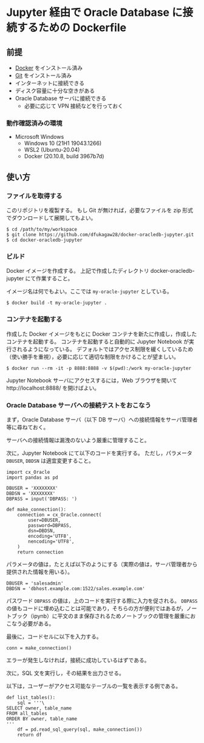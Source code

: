 # Jupyter 経由で Oracle Database に接続するための Dockerfile

## 前提

- [Docker](https://www.docker.com/) をインストール済み
- [Git](https://git-scm.com/) をインストール済み
- インターネットに接続できる
- ディスク容量に十分な空きがある
- Oracle Database サーバに接続できる
  - 必要に応じて VPN 接続などを行っておく

### 動作確認済みの環境

- Microsoft Windows
  - Windows 10 (21H1 19043.1266)
  - WSL2 (Ubuntu-20.04)
  - Docker (20.10.8, build 3967b7d)

## 使い方

### ファイルを取得する

このリポジトリを複製する。
もし Git が無ければ，必要なファイルを zip 形式でダウンロードして展開してもよい。

```
$ cd /path/to/my/workspace
$ git clone https://github.com/dfukagaw28/docker-oracledb-jupyter.git
$ cd docker-oracledb-jupyter
```

### ビルド

Docker イメージを作成する。
上記で作成したディレクトリ docker-oracledb-jupyter にて作業すること。

イメージ名は何でもよい。ここでは `my-oracle-jupyter` としている。

```
$ docker build -t my-oracle-jupyter .
```

### コンテナを起動する

作成した Docker イメージをもとに Docker コンテナを新たに作成し，作成したコンテナを起動する。
コンテナを起動すると自動的に Jupyter Notebook が実行されるようになっている。
デフォルトではアクセス制限を緩くしているため（使い勝手を重視），必要に応じて適切な制限をかけることが望ましい。

```
$ docker run --rm -it -p 8888:8888 -v $(pwd):/work my-oracle-jupyter
```

Jupyter Notebook サーバにアクセスするには，Web ブラウザを開いて http://localhost:8888/ を開けばよい。

### Oracle Database サーバへの接続テストをおこなう

まず，Oracle Database サーバ（以下 DB サーバ）への接続情報をサーバ管理者等に尋ねておく。

サーバへの接続情報は漏洩のないよう厳重に管理すること。

次に，Jupyter Notebook にて以下のコードを実行する。
ただし，パラメータ `DBUSER`, `DBDSN` は適宜変更すること。

```
import cx_Oracle
import pandas as pd

DBUSER = 'XXXXXXXX'
DBDSN = 'XXXXXXXX'
DBPASS = input('DBPASS: ')

def make_connection():
    connection = cx_Oracle.connect(
        user=DBUSER,
        password=DBPASS,
        dsn=DBDSN,
        encoding='UTF8',
        nencoding='UTF8',
    )
    return connection
```

パラメータの値は，たとえば以下のようにする（実際の値は，サーバ管理者から提供された情報を用いる）。

```
DBUSER = 'salesadmin'
DBDSN = 'dbhost.example.com:1522/sales.example.com'
```

パスワード `DBPASS` の値は，上のコードを実行する際に入力を促される。
`DBPASS` の値もコードに埋め込むことは可能であり，そちらの方が便利ではあるが，ノートブック（ipynb）に平文のまま保存されるためノートブックの管理を厳重におこなう必要がある。

最後に，コードセルに以下を入力する。

```
conn = make_connection()
```

エラーが発生しなければ，接続に成功しているはずである。

次に，SQL 文を実行し，その結果を出力させる。

以下は，ユーザーがアクセス可能なテーブルの一覧を表示する例である。

```
def list_tables():
    sql = '''\
SELECT owner, table_name
FROM all_tables
ORDER BY owner, table_name
'''
    df = pd.read_sql_query(sql, make_connection())
    return df
```
